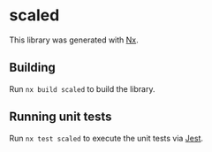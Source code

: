 # scaled

This library was generated with [Nx](https://nx.dev).

## Building

Run `nx build scaled` to build the library.

## Running unit tests

Run `nx test scaled` to execute the unit tests via [Jest](https://jestjs.io).
